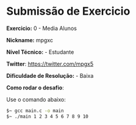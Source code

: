 # Submissão de Exercicio

**Exercicio:** 0 - Media Alunos

**Nickname:** mpgxc

**Nível Técnico:** - Estudante

**Twitter**: https://twitter.com/mpgx5

**Dificuldade de Resolução:** - Baixa

**Como rodar o desafio**: 

Use o comando abaixo: 

``` bash
$~ gcc main.c -o main
$~ ./main 1 2 3 4 5 6 7 8 9 10
```
